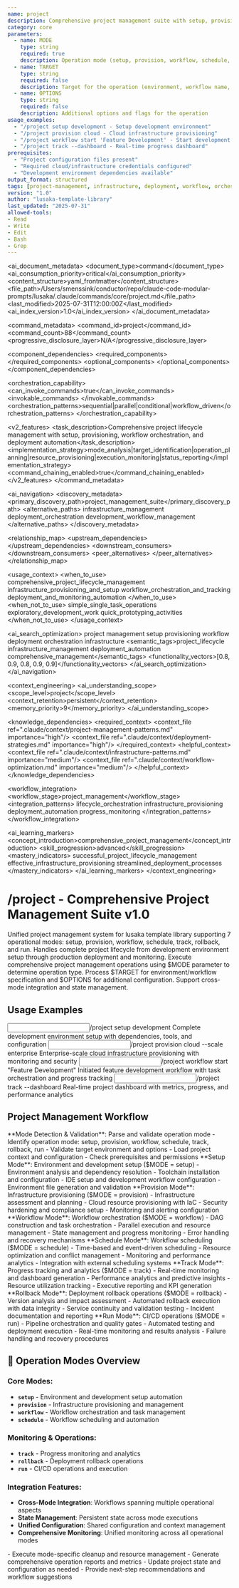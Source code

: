 ```yaml
---
name: project
description: Comprehensive project management suite with setup, provisioning, workflow orchestration, scheduling, tracking, and deployment operations
category: core
parameters: 
  - name: MODE
    type: string
    required: true
    description: Operation mode (setup, provision, workflow, schedule, track, rollback, run)
  - name: TARGET
    type: string
    required: false
    description: Target for the operation (environment, workflow name, etc.)
  - name: OPTIONS
    type: string
    required: false
    description: Additional options and flags for the operation
usage_examples:
  - "/project setup development - Setup development environment"
  - "/project provision cloud - Cloud infrastructure provisioning"
  - "/project workflow start 'Feature Development' - Start development workflow"
  - "/project track --dashboard - Real-time progress dashboard"
prerequisites: 
  - "Project configuration files present"
  - "Required cloud/infrastructure credentials configured"
  - "Development environment dependencies available"
output_format: structured
tags: [project-management, infrastructure, deployment, workflow, orchestration, v2-enhanced]
version: "1.0"
author: "lusaka-template-library"
last_updated: "2025-07-31"
allowed-tools:
- Read
- Write
- Edit
- Bash
- Grep
---
```


<!-- AI_METADATA_START -->
<ai_document_metadata>
  <document_type>command</document_type>
  <ai_consumption_priority>critical</ai_consumption_priority>
  <content_structure>yaml_frontmatter</content_structure>
  <file_path>/Users/smenssink/conductor/repo/claude-code-modular-prompts/lusaka/.claude/commands/core/project.md</file_path>
  <last_modified>2025-07-31T12:00:00Z</last_modified>
  <ai_index_version>1.0</ai_index_version>
</ai_document_metadata>

<command_metadata>
  <command_id>project</command_id>
  <command_count>88</command_count>
  <progressive_disclosure_layer>N/A</progressive_disclosure_layer>
  
  <component_dependencies>
    <required_components>
      <component ref="parameter-parser" role="mode_and_target_processing"/>
      <component ref="workflow-coordinator" role="project_orchestration"/>
      <component ref="state-manager" role="project_state_tracking"/>
      <component ref="progress-tracking" role="operation_monitoring"/>
    </required_components>
    <optional_components>
      <component ref="git-operations" benefit="version_control_integration"/>
      <component ref="api-caller" benefit="cloud_infrastructure_management"/>
      <component ref="task-execution" benefit="automated_deployment"/>
      <component ref="progress-reporting" benefit="dashboard_generation"/>
    </optional_components>
  </component_dependencies>
  
  <orchestration_capability>
    <can_invoke_commands>true</can_invoke_commands>
    <invokable_commands>
      <command ref="deploy" context="deployment_operations"/>
      <command ref="ci-setup" context="infrastructure_provisioning"/>
      <command ref="dev-setup" context="environment_setup"/>
      <command ref="monitor-setup" context="project_monitoring"/>
      <command ref="test-integration" context="quality_assurance"/>
    </invokable_commands>
    <orchestration_patterns>sequential|parallel|conditional|workflow_driven</orchestration_patterns>
  </orchestration_capability>
  
  <v2_features>
    <task_description>Comprehensive project lifecycle management with setup, provisioning, workflow orchestration, and deployment automation</task_description>
    <implementation_strategy>mode_analysis|target_identification|operation_planning|resource_provisioning|execution_monitoring|status_reporting</implementation_strategy>
    <command_chaining_enabled>true</command_chaining_enabled>
  </v2_features>
</command_metadata>

<ai_navigation>
  <discovery_metadata>
    <primary_discovery_path>project_management_suite</primary_discovery_path>
    <alternative_paths>
      <path>infrastructure_management</path>
      <path>deployment_orchestration</path>
      <path>development_workflow_management</path>
    </alternative_paths>
  </discovery_metadata>
  
  <relationship_map>
    <upstream_dependencies>
      <file type="context" ref=".claude/context/project-management-patterns.md" relation="management_guidance"/>
      <file type="component" ref=".claude/components/orchestration/workflow-coordinator.md" relation="core_orchestration"/>
    </upstream_dependencies>
    <downstream_consumers>
      <file type="command" ref="deploy" relation="deployment_integration"/>
      <file type="command" ref="ci-setup" relation="infrastructure_setup"/>
      <file type="command" ref="monitor-setup" relation="monitoring_integration"/>
    </downstream_consumers>
    <peer_alternatives>
      <file type="command" ref="project-task" similarity="0.80"/>
      <file type="command" ref="global-deploy" similarity="0.65"/>
      <file type="command" ref="pipeline" similarity="0.70"/>
    </peer_alternatives>
  </relationship_map>
  
  <usage_context>
    <when_to_use>
      <scenario>comprehensive_project_lifecycle_management</scenario>
      <scenario>infrastructure_provisioning_and_setup</scenario>
      <scenario>workflow_orchestration_and_tracking</scenario>
      <scenario>deployment_and_monitoring_automation</scenario>
    </when_to_use>
    <when_not_to_use>
      <scenario>simple_single_task_operations</scenario>
      <scenario>exploratory_development_work</scenario>
      <scenario>quick_prototyping_activities</scenario>
    </when_not_to_use>
  </usage_context>
  
  <ai_search_optimization>
    <keywords>project management setup provisioning workflow deployment orchestration infrastructure</keywords>
    <semantic_tags>project_lifecycle infrastructure_management deployment_automation comprehensive_management</semantic_tags>
    <functionality_vectors>[0.8, 0.9, 0.8, 0.9, 0.9]</functionality_vectors>
  </ai_search_optimization>
</ai_navigation>

<context_engineering>
  <ai_understanding_scope>
    <scope_level>project</scope_level>
    <context_retention>persistent</context_retention>
    <memory_priority>9</memory_priority>
  </ai_understanding_scope>
  
  <knowledge_dependencies>
    <required_context>
      <context_file ref=".claude/context/project-management-patterns.md" importance="high"/>
      <context_file ref=".claude/context/deployment-strategies.md" importance="high"/>
    </required_context>
    <helpful_context>
      <context_file ref=".claude/context/infrastructure-patterns.md" importance="medium"/>
      <context_file ref=".claude/context/workflow-optimization.md" importance="medium"/>
    </helpful_context>
  </knowledge_dependencies>
  
  <workflow_integration>
    <workflow_stage>project_management</workflow_stage>
    <integration_patterns>
      <pattern>lifecycle_orchestration</pattern>
      <pattern>infrastructure_provisioning</pattern>
      <pattern>deployment_automation</pattern>
      <pattern>progress_monitoring</pattern>
    </integration_patterns>
  </workflow_integration>
  
  <ai_learning_markers>
    <concept_introduction>comprehensive_project_management</concept_introduction>
    <skill_progression>advanced</skill_progression>
    <mastery_indicators>
      <indicator>successful_project_lifecycle_management</indicator>
      <indicator>effective_infrastructure_provisioning</indicator>
      <indicator>streamlined_deployment_processes</indicator>
    </mastery_indicators>
  </ai_learning_markers>
</context_engineering>
<!-- AI_METADATA_END -->

# /project - Comprehensive Project Management Suite v1.0

<context type="project">
Unified project management system for lusaka template library supporting 7 operational modes: setup, provision, workflow, schedule, track, rollback, and run. Handles complete project lifecycle from development environment setup through production deployment and monitoring.
</context>

<instructions>
Execute comprehensive project management operations using $MODE parameter to determine operation type. Process $TARGET for environment/workflow specification and $OPTIONS for additional configuration. Support cross-mode integration and state management.
</instructions>

## Usage Examples

<examples>
<example>
<input>/project setup development</input>
<expected_output>Complete development environment setup with dependencies, tools, and configuration</expected_output>
</example>
<example>
<input>/project provision cloud --scale enterprise</input>
<expected_output>Enterprise-scale cloud infrastructure provisioning with monitoring and security</expected_output>
</example>
<example>
<input>/project workflow start "Feature Development"</input>
<expected_output>Initiated feature development workflow with task orchestration and progress tracking</expected_output>
</example>
<example>
<input>/project track --dashboard</input>
<expected_output>Real-time project dashboard with metrics, progress, and performance analytics</expected_output>
</example>
</examples>

## Project Management Workflow

<workflow type="conditional">
<task priority="high">
**Mode Detection & Validation**: Parse and validate operation mode
- Identify operation mode: setup, provision, workflow, schedule, track, rollback, run
- Validate target environment and options
- Load project context and configuration
- Check prerequisites and permissions
</task>

<task priority="high">
**Setup Mode**: Environment and development setup ($MODE = setup)
- Environment analysis and dependency resolution
- Toolchain installation and configuration
- IDE setup and development workflow configuration
- Environment file generation and validation
</task>

<task priority="high">
**Provision Mode**: Infrastructure provisioning ($MODE = provision)
- Infrastructure assessment and planning
- Cloud resource provisioning with IaC
- Security hardening and compliance setup
- Monitoring and alerting configuration
</task>

<task priority="high">
**Workflow Mode**: Workflow orchestration ($MODE = workflow)
- DAG construction and task orchestration
- Parallel execution and resource management
- State management and progress monitoring
- Error handling and recovery mechanisms
</task>

<task priority="medium">
**Schedule Mode**: Workflow scheduling ($MODE = schedule)
- Time-based and event-driven scheduling
- Resource optimization and conflict management
- Monitoring and performance analytics
- Integration with external scheduling systems
</task>

<task priority="medium">
**Track Mode**: Progress tracking and analytics ($MODE = track)
- Real-time monitoring and dashboard generation
- Performance analytics and predictive insights
- Resource utilization tracking
- Executive reporting and KPI generation
</task>

<task priority="medium">
**Rollback Mode**: Deployment rollback operations ($MODE = rollback)
- Version analysis and impact assessment
- Automated rollback execution with data integrity
- Service continuity and validation testing
- Incident documentation and reporting
</task>

<task priority="medium">
**Run Mode**: CI/CD operations ($MODE = run)
- Pipeline orchestration and quality gates
- Automated testing and deployment execution
- Real-time monitoring and results analysis
- Failure handling and recovery procedures
</task>
</workflow>

## 🚀 Operation Modes Overview

### **Core Modes:**
- **`setup`** - Environment and development setup automation
- **`provision`** - Infrastructure provisioning and management  
- **`workflow`** - Workflow orchestration and task management
- **`schedule`** - Workflow scheduling and automation

### **Monitoring & Operations:**
- **`track`** - Progress monitoring and analytics
- **`rollback`** - Deployment rollback operations
- **`run`** - CI/CD operations and execution

### **Integration Features:**
- **Cross-Mode Integration**: Workflows spanning multiple operational aspects
- **State Management**: Persistent state across mode executions
- **Unified Configuration**: Shared configuration and context management
- **Comprehensive Monitoring**: Unified monitoring across all operational modes

<automation trigger="completion">
- Execute mode-specific cleanup and resource management
- Generate comprehensive operation reports and metrics
- Update project state and configuration as needed
- Provide next-step recommendations and workflow suggestions
</automation>